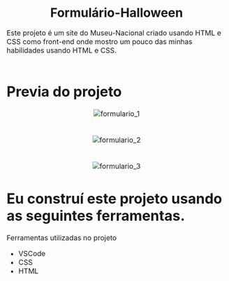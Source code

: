 <h1 align="center">
   Formulário-Halloween
</h1>

<p><font size="3">
  Este projeto é um site do Museu-Nacional criado usando HTML e CSS como front-end onde mostro um pouco das minhas habilidades usando HTML e CSS.
  <br><br> 
</p>


 # Previa do projeto
 
<div align="center"><a name="menu"></a>

![formulario_1](https://github.com/IagoCustodio/Formulario-Halloween/assets/74364305/17ac6c2b-bfd8-4db5-981e-3f0ec2785fbe)
<br><br><br>
![formulario_2](https://github.com/IagoCustodio/Formulario-Halloween/assets/74364305/2e985cbd-ada8-4444-bd7c-54357c17c26d)
<br><br><br>
![formulario_3](https://github.com/IagoCustodio/Formulario-Halloween/assets/74364305/3f514283-f62f-4103-be41-f26b1e155a3f)

</div>


# Eu construí este projeto usando as seguintes ferramentas.

Ferramentas utilizadas no projeto

- VSCode
- CSS
- HTML

